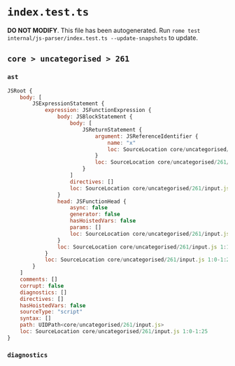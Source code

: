 # `index.test.ts`

**DO NOT MODIFY**. This file has been autogenerated. Run `rome test internal/js-parser/index.test.ts --update-snapshots` to update.

## `core > uncategorised > 261`

### `ast`

```javascript
JSRoot {
	body: [
		JSExpressionStatement {
			expression: JSFunctionExpression {
				body: JSBlockStatement {
					body: [
						JSReturnStatement {
							argument: JSReferenceIdentifier {
								name: "x"
								loc: SourceLocation core/uncategorised/261/input.js 1:20-1:21 (x)
							}
							loc: SourceLocation core/uncategorised/261/input.js 1:13-1:22
						}
					]
					directives: []
					loc: SourceLocation core/uncategorised/261/input.js 1:11-1:24
				}
				head: JSFunctionHead {
					async: false
					generator: false
					hasHoistedVars: false
					params: []
					loc: SourceLocation core/uncategorised/261/input.js 1:9-1:11
				}
				loc: SourceLocation core/uncategorised/261/input.js 1:1-1:24
			}
			loc: SourceLocation core/uncategorised/261/input.js 1:0-1:25
		}
	]
	comments: []
	corrupt: false
	diagnostics: []
	directives: []
	hasHoistedVars: false
	sourceType: "script"
	syntax: []
	path: UIDPath<core/uncategorised/261/input.js>
	loc: SourceLocation core/uncategorised/261/input.js 1:0-1:25
}
```

### `diagnostics`

```

```
